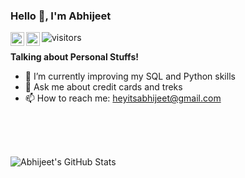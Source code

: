 ### Hello 👋, I'm Abhijeet

<a href="https://twitter.com/HeyitsAbhijeet">
  <img align="left" alt="Abhijeet's Twitter" width="22px" src="https://cdn.jsdelivr.net/npm/simple-icons@v3/icons/twitter.svg" />
</a>
<a href="https://www.linkedin.com/in/itsabhijeetpatil/">
  <img align="left" alt="Abhijeet's Linkdein" width="22px" src="https://cdn.jsdelivr.net/npm/simple-icons@v3/icons/linkedin.svg" />
</a>

![visitors](https://visitor-badge.laobi.icu/badge?page_id=heyitsabhijeet.heyitsabhijeet)
<!--- TODO Add followers when >50
[![GitHub followers](https://img.shields.io/github/followers/heyitsabhijeet.svg?style=social&label=Follow&maxAge=2592000)](https://github.com/indtheblacktiger?tab=followers)
-->


**Talking about Personal Stuffs!**

- 🔭 I’m currently improving my SQL and Python skills
- 💬 Ask me about credit cards and treks
- 📫 How to reach me: heyitsabhijeet@gmail.com


</br>

<br></br>
![Abhijeet's GitHub Stats](https://github-readme-stats.vercel.app/api?username=heyitsabhijeet&show_icons=true&hide_border=true)
